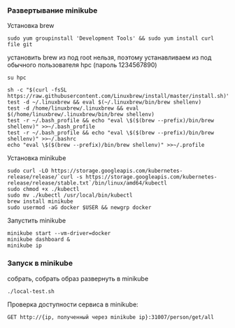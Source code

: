 ### Развертывание minikube

Установка brew

    sudo yum groupinstall 'Development Tools' && sudo yum install curl file git

установить brew из под root нельзя, поэтому устанавливаем из под обычного пользователя hpc (пароль 1234567890)

    su hpc 

    sh -c "$(curl -fsSL https://raw.githubusercontent.com/Linuxbrew/install/master/install.sh)"
    test -d ~/.linuxbrew && eval $(~/.linuxbrew/bin/brew shellenv)
    test -d /home/linuxbrew/.linuxbrew && eval $(/home/linuxbrew/.linuxbrew/bin/brew shellenv)
    test -r ~/.bash_profile && echo "eval \$($(brew --prefix)/bin/brew shellenv)" >>~/.bash_profile
    test -r ~/.bash_profile && echo "eval \$($(brew --prefix)/bin/brew shellenv)" >>~/.bashrc
    echo "eval \$($(brew --prefix)/bin/brew shellenv)" >>~/.profile

Установка minikube

    sudo curl -LO https://storage.googleapis.com/kubernetes-release/release/`curl -s https://storage.googleapis.com/kubernetes-release/release/stable.txt`/bin/linux/amd64/kubectl
    sudo chmod +x ./kubectl
    sudo mv ./kubectl /usr/local/bin/kubectl
    brew install minikube
    sudo usermod -aG docker $USER && newgrp docker

Запустить minikube

    minikube start --vm-driver=docker
    minikube dashboard &
    minikube ip

### Запуск в minikube

собрать, собрать образ
развернуть в minikube

    ./local-test.sh

Проверка доступности сервиса в minikube:

    GET http://{ip, полученный через minikube ip}:31007/person/get/all